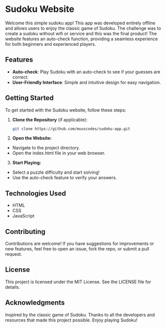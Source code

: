 # Sudoku Website

Welcome this simple sudoku app! This app was developed entirely offline and allows users to enjoy the classic game of Sudoku. The challenge was to create a sudoku without wifi or service and this was the final product! The website features an auto-check function, providing a seamless experience for both beginners and experienced players.

## Features

- **Auto-check**: Play Sudoku with an auto-check to see if your guesses are correct.
- **User-Friendly Interface**: Simple and intuitive design for easy navigation.

## Getting Started

To get started with the Sudoku website, follow these steps:

1. **Clone the Repository** (if applicable):

   ```bash
   git clone https://github.com/muuscodes/sudoku-app.git

   ```

2. **Open the Website:**

- Navigate to the project directory.
- Open the index.html file in your web browser.

3. **Start Playing:**

- Select a puzzle difficulty and start solving!
- Use the auto-check feature to verify your answers.

## Technologies Used

- HTML
- CSS
- JavaScript

## Contributing

Contributions are welcome! If you have suggestions for improvements or new features, feel free to open an issue, fork the repo, or submit a pull request.

## License

This project is licensed under the MIT License. See the LICENSE file for details.

## Acknowledgments

Inspired by the classic game of Sudoku.
Thanks to all the developers and resources that made this project possible.
Enjoy playing Sudoku!
